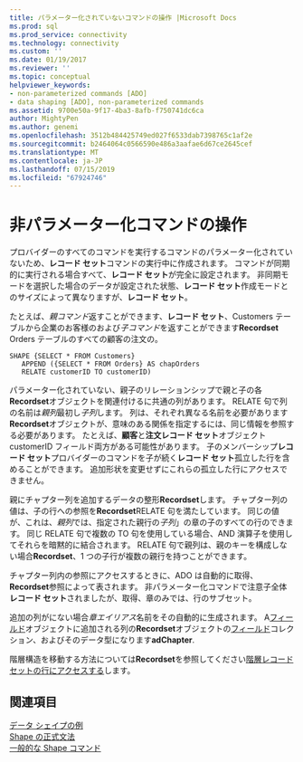 ```yaml
---
title: パラメーター化されていないコマンドの操作 |Microsoft Docs
ms.prod: sql
ms.prod_service: connectivity
ms.technology: connectivity
ms.custom: ''
ms.date: 01/19/2017
ms.reviewer: ''
ms.topic: conceptual
helpviewer_keywords:
- non-parameterized commands [ADO]
- data shaping [ADO], non-parameterized commands
ms.assetid: 9700e50a-9f17-4ba3-8afb-f750741dc6ca
author: MightyPen
ms.author: genemi
ms.openlocfilehash: 3512b484425749ed027f6533dab7398765c1af2e
ms.sourcegitcommit: b2464064c0566590e486a3aafae6d67ce2645cef
ms.translationtype: MT
ms.contentlocale: ja-JP
ms.lasthandoff: 07/15/2019
ms.locfileid: "67924746"
---
```

# <a name="operation-of-non-parameterized-commands"></a>非パラメーター化コマンドの操作
プロバイダーのすべてのコマンドを実行するコマンドのパラメーター化されていないため、**レコード セット**コマンドの実行中に作成されます。 コマンドが同期的に実行される場合すべて、**レコード セット**が完全に設定されます。 非同期モードを選択した場合のデータが設定された状態、**レコード セット**作成モードとのサイズによって異なりますが、**レコード セット**。  
  
 たとえば、*親コマンド*返すことができます、**レコード セット**、Customers テーブルから企業のお客様のおよび*子コマンド*を返すことができます**Recordset** Orders テーブルのすべての顧客の注文の。  
  
```  
SHAPE {SELECT * FROM Customers}   
   APPEND ({SELECT * FROM Orders} AS chapOrders   
   RELATE customerID TO customerID)  
```  
  
 パラメーター化されていない、親子のリレーションシップで親と子の各**Recordset**オブジェクトを関連付けるに共通の列があります。 RELATE 句で列の名前は*親列*最初し*子列*します。 列は、それぞれ異なる名前を必要があります**Recordset**オブジェクトが、意味のある関係を指定するには、同じ情報を参照する必要があります。 たとえば、**顧客**と**注文レコード セット**オブジェクト customerID フィールド両方がある可能性があります。 子のメンバーシップ**レコード セット**プロバイダーのコマンドを子が続く**レコード セット**孤立した行を含めることができます。 追加形状を変更せずにこれらの孤立した行にアクセスできません。  
  
 親にチャプター列を追加するデータの整形**Recordset**します。 チャプター列の値は、子の行への参照を**Recordset**RELATE 句を満たしています。 同じの値が、これは、*親列*では、指定された親行の*子列*」の章の子のすべての行のできます。 同じ RELATE 句で複数の TO 句を使用している場合、AND 演算子を使用してそれらを暗黙的に結合されます。 RELATE 句で親列は、親のキーを構成しない場合**Recordset**、1 つの子行が複数の親行を持つことができます。  
  
 チャプター列内の参照にアクセスするときに、ADO は自動的に取得、 **Recordset**参照によって表されます。 非パラメーター化コマンドで注意子全体**レコード セット**されましたが、取得、章のみでは、行のサブセット。  
  
 追加の列がにない場合*章エイリアス*名前をその自動的に生成されます。 A[フィールド](../../../ado/reference/ado-api/field-object.md)オブジェクトに追加される列の**Recordset**オブジェクトの[フィールド](../../../ado/reference/ado-api/fields-collection-ado.md)コレクション、およびそのデータ型になります**adChapter**.  
  
 階層構造を移動する方法については**Recordset**を参照してください[階層レコード セットの行にアクセスする](../../../ado/guide/data/accessing-rows-in-a-hierarchical-recordset.md)します。  
  
## <a name="see-also"></a>関連項目  
 [データ シェイプの例](../../../ado/guide/data/data-shaping-example.md)   
 [Shape の正式文法](../../../ado/guide/data/formal-shape-grammar.md)   
 [一般的な Shape コマンド](../../../ado/guide/data/shape-commands-in-general.md)
